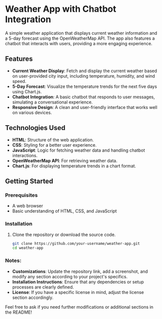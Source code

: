 # Weather App with Chatbot Integration

A simple weather application that displays current weather information and a 5-day forecast using the OpenWeatherMap API. The app also features a chatbot that interacts with users, providing a more engaging experience.

## Features

- **Current Weather Display**: Fetch and display the current weather based on user-provided city input, including temperature, humidity, and wind speed.
- **5-Day Forecast**: Visualize the temperature trends for the next five days using Chart.js.
- **Chatbot Integration**: A basic chatbot that responds to user messages, simulating a conversational experience.
- **Responsive Design**: A clean and user-friendly interface that works well on various devices.

## Technologies Used

- **HTML**: Structure of the web application.
- **CSS**: Styling for a better user experience.
- **JavaScript**: Logic for fetching weather data and handling chatbot interactions.
- **OpenWeatherMap API**: For retrieving weather data.
- **Chart.js**: For displaying temperature trends in a chart format.

## Getting Started

### Prerequisites

- A web browser
- Basic understanding of HTML, CSS, and JavaScript

### Installation

1. Clone the repository or download the source code.
   ```bash
   git clone https://github.com/your-username/weather-app.git
   cd weather-app


### Notes:
- **Customizations**: Update the repository link, add a screenshot, and modify any section according to your project's specifics.
- **Installation Instructions**: Ensure that any dependencies or setup processes are clearly defined.
- **License**: If you have a specific license in mind, adjust the license section accordingly.

Feel free to ask if you need further modifications or additional sections in the README!
